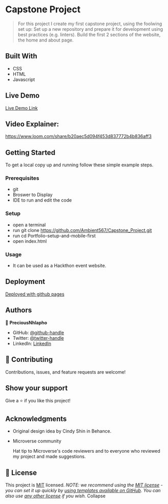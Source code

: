# Capstone Project
>For this project I create my first capstone project, using the foolwing set up: Set up a new repository and prepare it for development using best practices (e.g. linters). Build the first 2 sections of the website, the home and about page.
## Built With
- CSS
- HTML
- Javascript
## Live Demo 
[Live Demo Link](https://ambient567.github.io/Capstone_Project/)
## Video Explainer:
https://www.loom.com/share/b20aec5d094f453d837772b4b836aff3
## Getting Started
To get a local copy up and running follow these simple example steps.
### Prerequisites
- git
- Broswer to Display
- IDE to run and edit the code
### Setup
- open a terminal
- run git clone https://github.com/Ambient567/Capstone_Project.git
- run cd Portfolio-setup-and-mobile-first
- open index.html
### Usage
- It can be used as a Hackthon event website.

## Deployment
[Deployed with github pages](https://ambient567.github.io/Capstone_Project/)

## Authors
👤 **PreciousNhlapho**
- GitHub: [@github-handle](https://github.com/Ambient567/Capstone_Project.git)
- Twitter: [@twitter-handle](https://twitter.com/pnhlapho59@gmail.com)
- LinkedIn: [LinkedIn]()
## 🤝 Contributing
Contributions, issues, and feature requests are welcome!
## Show your support
Give a ⭐️ if you like this project!
## Acknowledgments
- Original design idea by Cindy Shin in Behance.
- Microverse community

    Hat tip to Microverse's code reviewers and to everyone who reviewed my project and made suggestions.
## 📝 License
This project is [MIT](./LICENSE) licensed.
_NOTE: we recommend using the [MIT license](https://choosealicense.com/licenses/mit/) - you can set it up quickly by [using templates available on GitHub](https://docs.github.com/en/communities/setting-up-your-project-for-healthy-contributions/adding-a-license-to-a-repository). You can also use [any other license](https://choosealicense.com/licenses/) if you wish._
Collapse



